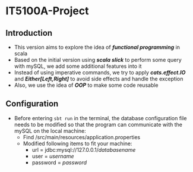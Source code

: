 # IT5100A-Project
## Introduction
* This version aims to explore the idea of ***functional programming*** in scala
* Based on the initial version using ***scala slick*** to perform some query with mySQL, we add some additional features into it
* Instead of using imperative commands, we try to apply ***cats.effect.IO*** and ***Either[Left,Right]*** to avoid side effects and handle the exception
* Also, we use the idea of ***OOP*** to make some code reusable

## Configuration
* Before entering ```sbt run``` in the terminal, the database configuration file needs to be modified so that the program can communicate with the mySQL on the local machine:
    * Find /src/main/resources/application.properties
    * Modified following items to fit your machine:
        * url = jdbc:mysql://127.0.0.1/*databasename*
        * user = *username*
        * password = *password*